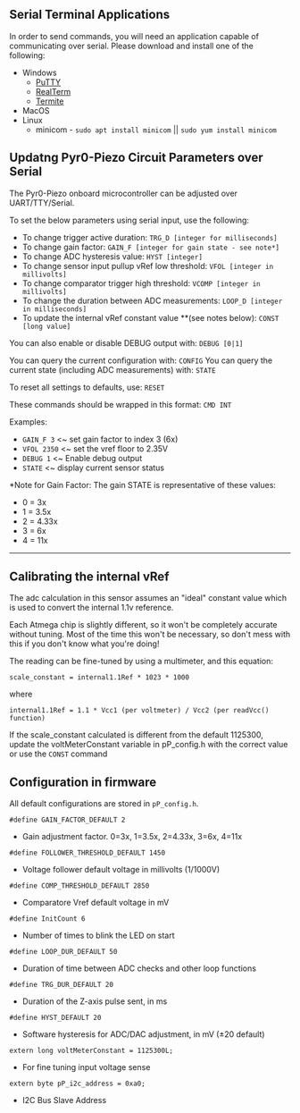 ## Serial Terminal Applications

In order to send commands, you will need an application capable of communicating over serial. Please download and install one of the following:

 - Windows
    - [PuTTY](https://www.chiark.greenend.org.uk/~sgtatham/putty/latest.html)
    - [RealTerm](https://sourceforge.net/projects/realterm/)
    - [Termite](https://www.compuphase.com/software_termite.htm)
 - MacOS
 - Linux
    - minicom - `sudo apt install minicom` || `sudo yum install minicom`

## Updatng Pyr0-Piezo Circuit Parameters over Serial

The Pyr0-Piezo onboard microcontroller can be adjusted over UART/TTY/Serial.

To set the below parameters using serial input, use the following:

- To change trigger active duration: `TRG_D [integer for milliseconds]`
- To change gain factor: `GAIN_F [integer for gain state - see note*]`
- To change ADC hysteresis value: `HYST [integer]`
- To change sensor input pullup vRef low threshold: `VFOL [integer in millivolts]`
- To change comparator trigger high threshold: `VCOMP [integer in millivolts]`
- To change the duration between ADC measurements: `LOOP_D [integer in milliseconds]`
- To update the internal vRef constant value **(see notes below): `CONST [long value]`

You can also enable or disable DEBUG output with: `DEBUG [0|1]`

You can query the current configuration with: `CONFIG`
You can query the current state (including ADC measurements) with: `STATE`

To reset all settings to defaults, use: `RESET`

These commands should be wrapped in this format:
`CMD INT`

Examples:

- `GAIN_F 3` <~ set gain factor to index 3 (6x)
- `VFOL 2350` <~ set the vref floor to 2.35V
- `DEBUG 1` <~ Enable debug output
- `STATE` <~ display current sensor status

*Note for Gain Factor:
The gain STATE is representative of these values:

- 0 = 3x
- 1 = 3.5x
- 2 = 4.33x
- 3 = 6x
- 4 = 11x

------------------------

## Calibrating the internal vRef

The adc calculation in this sensor assumes an "ideal" constant value which
is used to convert the internal 1.1v reference.

Each Atmega chip is slightly different, so it won't be completely accurate
without tuning. Most of the time this won't be necessary, so don't mess
with this if you don't know what you're doing!

The reading can be fine-tuned by using a multimeter, and this equation:

`scale_constant = internal1.1Ref * 1023 * 1000`

where

`internal1.1Ref = 1.1 * Vcc1 (per voltmeter) / Vcc2 (per readVcc() function)`

If the scale_constant calculated is different from the default 1125300, update the voltMeterConstant variable in pP_config.h with the correct value or use the `CONST` command

## Configuration in firmware

All default configurations are stored in `pP_config.h`.

`#define GAIN_FACTOR_DEFAULT 2`
 - Gain adjustment factor. 0=3x, 1=3.5x, 2=4.33x, 3=6x, 4=11x


`#define FOLLOWER_THRESHOLD_DEFAULT 1450`
 - Voltage follower default voltage in millivolts (1/1000V)

`#define COMP_THRESHOLD_DEFAULT 2850`
 - Comparatore Vref default voltage in mV

`#define InitCount 6`
 - Number of times to blink the LED on start

`#define LOOP_DUR_DEFAULT 50`
 - Duration of time between ADC checks and other loop functions

`#define TRG_DUR_DEFAULT 20`
 - Duration of the Z-axis pulse sent, in ms

`#define HYST_DEFAULT 20`
 - Software hysteresis for ADC/DAC adjustment, in mV (±20 default)

`extern long voltMeterConstant = 1125300L;`
 - For fine tuning input voltage sense

`extern byte pP_i2c_address = 0xa0;`
 - I2C Bus Slave Address
